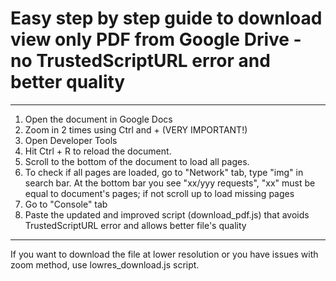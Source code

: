 # Easy step by step guide to download view only PDF from Google Drive - no TrustedScriptURL error and better quality
_________
1. Open the document in Google Docs
2. Zoom in 2 times using Ctrl and + (VERY IMPORTANT!)
3. Open Developer Tools
4. Hit Ctrl + R to reload the document.
5. Scroll to the bottom of the document to load all pages.
6. To check if all pages are loaded, go to "Network" tab, type "img" in search bar. At the bottom bar you see "xx/yyy requests", "xx" must be equal to document's pages; if not scroll up to load missing pages
7. Go to "Console" tab
8. Paste the updated and improved script (download_pdf.js) that avoids TrustedScriptURL error and allows better file's quality
___
If you want to download the file at lower resolution or you have issues with zoom method, use lowres_download.js script.
